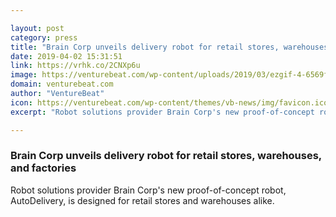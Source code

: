 ```yaml
---

layout: post
category: press
title: "Brain Corp unveils delivery robot for retail stores, warehouses, and factories"
date: 2019-04-02 15:31:51
link: https://vrhk.co/2CNXp6u
image: https://venturebeat.com/wp-content/uploads/2019/03/ezgif-4-6569f30e95e4.gif?w=1200&strip=all
domain: venturebeat.com
author: "VentureBeat"
icon: https://venturebeat.com/wp-content/themes/vb-news/img/favicon.ico
excerpt: "Robot solutions provider Brain Corp's new proof-of-concept robot, AutoDelivery, is designed for retail stores and warehouses alike."

---
```


### Brain Corp unveils delivery robot for retail stores, warehouses, and factories

Robot solutions provider Brain Corp's new proof-of-concept robot, AutoDelivery, is designed for retail stores and warehouses alike.